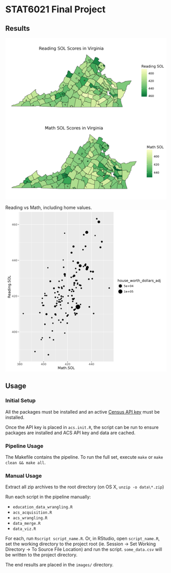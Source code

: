 # STAT6021 Final Project

## Results

![Choropleth maps](images/map_plots.png "Choropleth maps")

Reading vs Math, including home values.
![Reading vs Math, including home values](images/read.math.png "Reading vs Math, including home values")


## Usage

### Initial Setup

All the packages must be installed and an active [Census API key](http://api.census.gov/data/key_signup.html) must be installed.

Once the API key is placed in `acs.init.R`, the script can be run to ensure packages are installed and ACS API key and data are cached.

### Pipeline Usage

The Makefile contains the pipeline. To run the full set, execute `make` or `make clean && make all`.

### Manual Usage

Extract all zip archives to the root directory (on OS X, `unzip -o data\*.zip`)

Run each script in the pipeline manually:

 * `education_data_wrangling.R`
 * `acs_acquisition.R`
 * `acs_wrangling.R`
 * `data_merge.R`
 * `data_viz.R`

For each, run `Rscript script_name.R`. Or, in RStudio, open `script_name.R`, set the working directory to the project root (ie. Session -> Set Working Directory -> To Source File Location) and run the script. `some_data.csv` will be written to the project directory.

The end results are placed in the `images/` directory.
